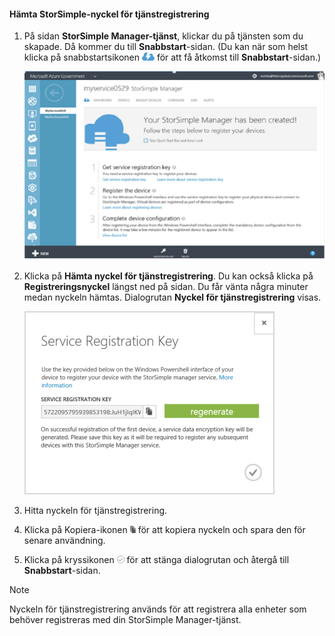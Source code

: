 <!--author=SharS last changed: 9/17/15-->


#### <a name="to-get-the-storsimple-service-registration-key"></a>Hämta StorSimple-nyckel för tjänstregistrering
1. På sidan **StorSimple Manager-tjänst**, klickar du på tjänsten som du skapade. Då kommer du till **Snabbstart**-sidan. (Du kan när som helst klicka på snabbstartsikonen ![StorSimple-snabbstartsikon ](./media/storsimple-get-service-registration-key-gov/HCS_QuickStartIcon-include.png) för att få åtkomst till **Snabbstart**-sidan.)
   
     ![StorSimple-snabbstartsida](./media/storsimple-get-service-registration-key-gov/HCS_ServiceQuickStart-gov-include.png)
2. Klicka på **Hämta nyckel för tjänstregistrering**. Du kan också klicka på **Registreringsnyckel** längst ned på sidan. Du får vänta några minuter medan nyckeln hämtas. Dialogrutan **Nyckel för tjänstregistrering** visas.
   
     ![Dialogrutan Nyckel för tjänstregistrering](./media/storsimple-get-service-registration-key-gov/HCS_ServiceRegistrationKey-gov-include.png)
3. Hitta nyckeln för tjänstregistrering.
4. Klicka på Kopiera-ikonen ![Kopiera-ikonen i StorSimple](./media/storsimple-get-service-registration-key-gov/HCS_CopyIcon-include.png) för att kopiera nyckeln och spara den för senare användning.
5. Klicka på kryssikonen ![StorSimple-kryssikon](./media/storsimple-get-service-registration-key-gov/HCS_CheckIcon-include.png) för att stänga dialogrutan och återgå till **Snabbstart**-sidan.

> [!NOTE]
> Nyckeln för tjänstregistrering används för att registrera alla enheter som behöver registreras med din StorSimple Manager-tjänst.
> 
> 



<!--HONumber=Jan17_HO3-->



